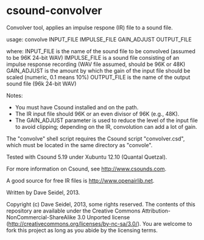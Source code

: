 csound-convolver
================

Convolver tool, applies an impulse respone (IR) file to a sound file.

usage: convolve INPUT_FILE IMPULSE_FILE GAIN_ADJUST OUTPUT_FILE

where: INPUT_FILE is the name of the sound file to be convolved (assumed to be 96K 24-bit WAV)
       IMPULSE_FILE is a sound file consisting of an impulse response recording (WAV file assumed, should be 96K or 48K)
       GAIN_ADJUST is the amount by which the gain of the input file should be scaled (numeric, 0.1 means 10%)
       OUTPUT_FILE is the name of the output sound file (96k 24-bit WAV)

Notes:
- You must have Csound installed and on the path.
- The IR input file should 96K or an even divisor of 96K (e.g., 48K).
- The GAIN_ADJUST parameter is used to reduce the level of the input file to avoid clipping; depending on the IR, convolution can add a lot of gain.

The "convolve" shell script requires the Csound script "convolver.csd", which must be located in the same directory as "convole".

Tested with Csound 5.19 under Xubuntu 12.10 (Quantal Quetzal).

For more information on Csound, see http://www.csounds.com.

A good source for free IR files is http://www.openairlib.net.

Written by Dave Seidel, 2013.

Copyright (c) Dave Seidel, 2013, some rights reserved. The contents of this repository are available under the Creative Commons Attribution-NonCommercial-ShareAlike 3.0 Unported license (http://creativecommons.org/licenses/by-nc-sa/3.0/). You are welcome to fork this project as long as you abide by the licensing terms.

